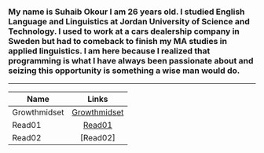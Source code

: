 ### My name is **Suhaib Okour** I am 26 years old. I studied **English Language and Linguistics** at Jordan University of Science and Technology. I used to work at a cars dealership company in Sweden but had to comeback to finish my MA studies in applied linguistics. I am here because I realized that programming is what I have always been passionate about and seizing this opportunity is something a wise man would do.  
---
| Name       | Links         |
------------ |:------------: |
|  Growthmidset          |[Growthmidset](https://suhaibokour.github.io/reading-note/)               |
|           Read01 |[Read01](https://suhaibokour.github.io/reading-note/read01)               |
|           Read02 |[Read02]               |
